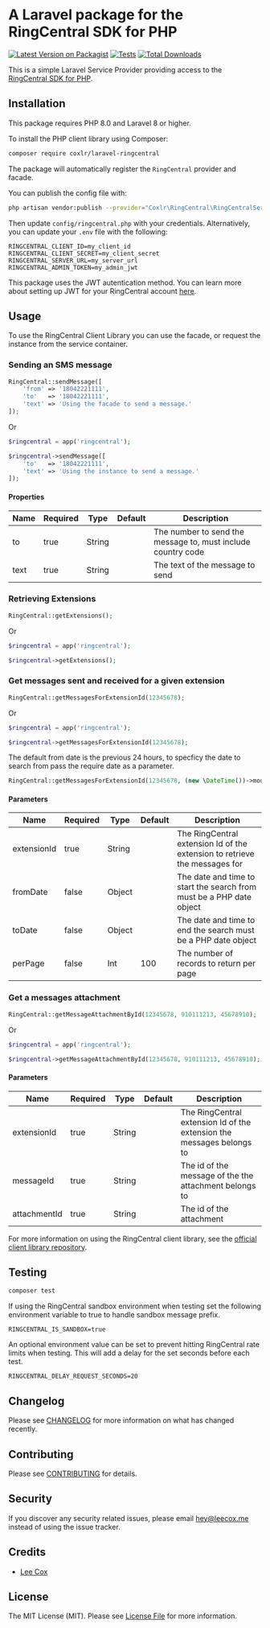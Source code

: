 # A Laravel package for the RingCentral SDK for PHP

[![Latest Version on Packagist](https://img.shields.io/packagist/v/coxlr/laravel-ringcentral.svg?style=flat-square)](https://packagist.org/packages/coxlr/laravel-ringcentral)
[![Tests](https://github.com/coxlr/laravel-ringcentral/actions/workflows/run-tests.yml/badge.svg)](https://github.com/coxlr/laravel-ringcentral/actions/workflows/run-tests.yml)
[![Total Downloads](https://img.shields.io/packagist/dt/coxlr/laravel-ringcentral.svg?style=flat-square)](https://packagist.org/packages/coxlr/laravel-ringcentral)


This is a simple Laravel Service Provider providing access to the [RingCentral SDK for PHP][client-library].

## Installation

This package requires PHP 8.0 and Laravel 8 or higher.

To install the PHP client library using Composer:

```bash
composer require coxlr/laravel-ringcentral
```

The package will automatically register the `RingCentral` provider and facade.


You can publish the config file with:
```bash
php artisan vendor:publish --provider="Coxlr\RingCentral\RingCentralServiceProvider" --tag="config"
```


Then update `config/ringcentral.php` with your credentials. Alternatively, you can update your `.env` file with the following:

```dotenv
RINGCENTRAL_CLIENT_ID=my_client_id
RINGCENTRAL_CLIENT_SECRET=my_client_secret
RINGCENTRAL_SERVER_URL=my_server_url
RINGCENTRAL_ADMIN_TOKEN=my_admin_jwt
```
This package uses the JWT autentication method. You can learn more about setting up JWT for your RingCentral account [here](https://developers.ringcentral.com/guide/authentication/jwt/quick-start).

## Usage

To use the RingCentral Client Library you can use the facade, or request the instance from the service container.

### Sending an SMS message

```php
RingCentral::sendMessage([
    'from' => '18042221111',
    'to'   => '18042221111',
    'text' => 'Using the facade to send a message.'
]);
```

Or

```php
$ringcentral = app('ringcentral');

$ringcentral->sendMessage([
    'to'   => '18042221111',
    'text' => 'Using the instance to send a message.'
]);
```


#### Properties

| Name      | Required | Type          | Default     | Description |
| ---       | ---      | ---           | ---         | ---         |
| to        | true      | String     |             | The number to send the message to, must include country code |
| text        | true      | String   |             | The text of the message to send |

### Retrieving Extensions

```php
RingCentral::getExtensions();
```

Or

```php
$ringcentral = app('ringcentral');

$ringcentral->getExtensions();
```

### Get messages sent and received for a given extension

```php
RingCentral::getMessagesForExtensionId(12345678);
```

Or

```php
$ringcentral = app('ringcentral');

$ringcentral->getMessagesForExtensionId(12345678);
```

The default from date is the previous 24 hours, to specficy the date to search from pass the require date as a parameter.

```php
RingCentral::getMessagesForExtensionId(12345678, (new \DateTime())->modify('-1 hours'));
```

#### Parameters

| Name      | Required | Type          | Default     | Description |
| ---       | ---      | ---           | ---         | ---         |
| extensionId  | true    | String      |             | The RingCentral extension Id of the extension to retrieve the messages for |
| fromDate  | false    | Object      |             | The date and time to start the search from must be a PHP date object|
| toDate  | false    | Object      |             | The date and time to end the search must be a PHP date object |
| perPage  | false    | Int      |  100           | The number of records to return per page |


### Get a messages attachment

```php
RingCentral::getMessageAttachmentById(12345678, 910111213, 45678910);
```

Or

```php
$ringcentral = app('ringcentral');

$ringcentral->getMessageAttachmentById(12345678, 910111213, 45678910);
```


#### Parameters

| Name      | Required | Type          | Default     | Description |
| ---       | ---      | ---           | ---         | ---         |
| extensionId  | true    | String      |             | The RingCentral extension Id of the extension the messages belongs to |
| messageId  | true    | String      |             | The id of the message of the the attachment belongs to |
| attachmentId  | true    | String      |             | The id of the attachment |



For more information on using the RingCentral client library, see the [official client library repository][client-library].

[client-library]: https://github.com/ringcentral/ringcentral-php


## Testing

``` bash
composer test
```
If using the RingCentral sandbox environment when testing set the following environment variable to true to handle sandbox message prefix.

```dotenv
RINGCENTRAL_IS_SANDBOX=true
```
An optional environment value can be set to prevent hitting RingCentral rate limits when testing. This will add a delay for the set seconds before each test.

```dotenv
RINGCENTRAL_DELAY_REQUEST_SECONDS=20
```


## Changelog

Please see [CHANGELOG](CHANGELOG.md) for more information on what has changed recently.

## Contributing

Please see [CONTRIBUTING](.github/CONTRIBUTING.md) for details.

## Security

If you discover any security related issues, please email hey@leecox.me instead of using the issue tracker.

## Credits

- [Lee Cox](https://github.com/coxlr)

## License

The MIT License (MIT). Please see [License File](LICENSE.md) for more information.
